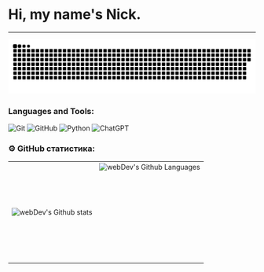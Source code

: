 
# Hi, my name's Nick.

---

<p align="center">
 <img width="600" src="assets/github-snake.svg" alt="snake"/>
</p>

### Languages and Tools:
![Git](https://img.shields.io/badge/-Git-090909?style=for-the-badge&logo=Git&logoColor=FF6600)
![GitHub](https://img.shields.io/badge/-GitHub-090909?style=for-the-badge&logo=GitHub&logoColor=090909)
![Python](https://img.shields.io/badge/-Python-090909?style=for-the-badge&logo=Python&logoColor=00FF00)
![ChatGPT](https://img.shields.io/badge/-ChatGPT-090909?style=for-the-badge&logo=ChatGPT&logoColor=79B121)

### ⚙️ GitHub статистика:

<table>
  <tr>
    <td>
      <img align="left" src="http://github-readme-streak-stats.herokuapp.com?user=CyberPsychoPlus&theme=dark&background=000000" alt="webDev's Github stats" />
    </td>
    <td>
      <img height="200px" align="right" alt="webDev's Github Languages" src="https://github-readme-stats-sigma-five.vercel.app/api/top-langs/?username=CyberPsychoPlus&layout=compact&theme=vision-friendly-dark" />
    </td>
  </tr>
</table>



